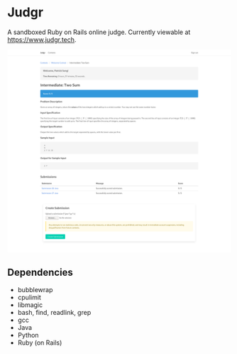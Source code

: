 # Judgr
A sandboxed Ruby on Rails online judge. Currently viewable at <https://www.judgr.tech>.

![Judgr App screenshot](https://raw.githubusercontent.com/patricksongzy/judgr/master/images/judgr.png)

## Dependencies
* bubblewrap
* cpulimit
* libmagic
* bash, find, readlink, grep
* gcc
* Java
* Python
* Ruby (on Rails)
